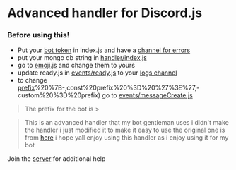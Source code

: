 # Advanced handler for Discord.js 

### Before using this! 

* Put your [bot token](https://github.com/Shinpi-Tekita/advanced-handler/blob/main/index.js#:~:text=client.login(%22Your%20Token%22)%3B) in index.js and have a [channel for errors](https://github.com/Shinpi-Tekita/advanced-handler/blob/main/index.js#:~:text=let%20errChannel%20%3D%20%22Your%20logs%20channel%20id%22%3B)
* put your mongo db string in [handler/index.js](https://github.com/Shinpi-Tekita/advanced-handler/blob/main/handler/index.js#:~:text=await%20mongoose.connect(%22Your%20Mongo%20String%22).then(()%20%3D%3E%20console.log(%27Connected%20to%20mongodb%27))%3B)
* go to [emoji.js](https://github.com/Shinpi-Tekita/advanced-handler/blob/main/emojis.js) and change them to yours
* update ready.js in [events/ready.js](https://github.com/Shinpi-Tekita/advanced-handler/blob/main/events/ready.js) to your [logs channel](https://github.com/Shinpi-Tekita/advanced-handler/blob/main/events/ready.js#:~:text=%27Your%20logs%20channel%20id%27)
* to change [prefix](https://github.com/Shinpi-Tekita/advanced-handler/blob/main/events/messageCreate.js#:~:text=data)%20%7B-,const%20prefix%20%3D%20%27%3E%27,-custom%20%3D%20prefix) go to [events/messageCreate.js](https://github.com/Shinpi-Tekita/advanced-handler/blob/main/events/messageCreate.js#:~:text=%7D%20if(!data)%20%7B-,const%20prefix%20%3D%20%22%24%22,-custom%20%3D%20prefix)

>The prefix for the bot is >

>This is an advanced handler that my bot gentleman uses 
>i didn't make the handler i just modified it to make it easy to use the original one is from [here](https://github.com/reconlx/djs-base-handler) 
>i hope yall enjoy using this handler as i enjoy using it for my bot

Join the [server](https://discord.gg/j3YamACwPu) for additional help

